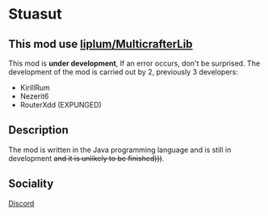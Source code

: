 # **Stuasut**
## **This mod use [liplum/MulticrafterLib](https://github.com/liplum/MultiCrafterLib)**
This mod is __under development__, If an error occurs, don't be surprised.
The development of the mod is carried out by 2, previously 3 developers:
- KirillRum
- Nezerit6
- RouterXdd (EXPUNGED)

## Description
The mod is written in the Java programming language and is still in development ~~and it is unlikely to be finished)))~~.

## Sociality
[Discord](https://discord.gg/3FsH3jdJsF)
